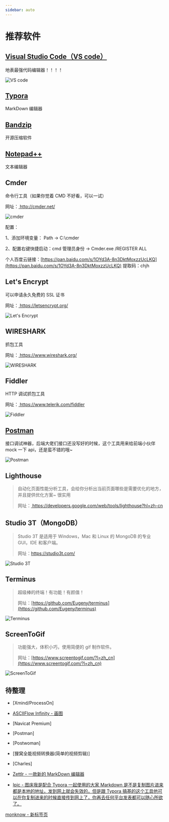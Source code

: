 ```yaml
---
sidebar: auto
---
```


# 推荐软件

## [Visual Studio Code（VS code）](https://code.visualstudio.com/)

地表最强代码编辑器！！！！

![VS code](https://imgkr.cn-bj.ufileos.com/24c463af-8318-4d58-be3d-bf088a3a5745.png)

## [Typora](https://www.typora.io/)

MarkDown 编辑器

## [Bandzip](http://www.bandisoft.com/)

开源压缩软件

## [Notepad++](https://notepad-plus-plus.org/)

文本编辑器

## Cmder

命令行工具（如果你觉着 CMD 不好看，可以一试）

网址：[ http://cmder.net/ ](http://cmder.net/)

![cmder](/index/img/cmder.png)

配置：

1、添加环境变量： Path -> C:\cmder

2、配置右键快捷启动：cmd 管理员身份 -> Cmder.exe /REGISTER ALL

个人百度云链接：[https://pan.baidu.com/s/1OYd3A-8n3DktMoxzzUcLKQ](https://pan.baidu.com/s/1OYd3A-8n3DktMoxzzUcLKQ) 提取码：chjh

## Let's Encrypt

可以申请永久免费的 SSL 证书

网址：[ https://letsencrypt.org/ ](https://letsencrypt.org/)

![Let's Encrypt](/index/img/Let'sEncrypt.png)

## WIRESHARK

抓包工具

网址：[ https://www.wireshark.org/ ](https://www.wireshark.org/)

![WIRESHARK](/index/img/WIRESHARK.png)

## Fiddler

HTTP 调试抓包工具

网址：[ https://www.telerik.com/fiddler ](https://www.telerik.com/fiddler)

![Fiddler](/index/img/Fiddler.png)

## [Postman](https://www.postman.com/)

接口调试神器，后端大佬们接口还没写好的时候，这个工具用来给前端小伙伴 mock 一下 api，还是蛮不错的哦~

![Postman](/index/img/Postman.png)

## Lighthouse

> 自动化页面性能分析工具，会给你分析出当前页面哪些是需要优化的地方，并且提供优化方案~ 很实用
>
> 网址：[ https://developers.google.com/web/tools/lighthouse?hl=zh-cn ](https://developers.google.com/web/tools/lighthouse?hl=zh-cn)

## Studio 3T（MongoDB）

> Studio 3T 是适用于 Windows，Mac 和 Linux 的 MongoDB 的专业 GUI，IDE 和客户端。
>
> 网址：[https://studio3t.com/ ](https://studio3t.com/)

![Studio 3T](/index/img/Studio3T.png)

## Terminus

> 超级棒的终端！有功能！有颜值！
>
> 网址：[https://github.com/Eugeny/terminus](https://github.com/Eugeny/terminus)

![Terminus](/index/img/termius.png)

## ScreenToGif

> 功能强大，体积小巧，使用简便的 gif 制作软件。
>
> 网址：[https://www.screentogif.com/?l=zh_cn](https://www.screentogif.com/?l=zh_cn)

![ScreenToGif](/index/img/ScreenToGif.png)

## 待整理

- [Xmind/ProcessOn]

- [ASCIIFlow Infinity - 画图](http://asciiflow.com/)

- [Navicat Premium]

- [Postman]

- [Postwoman]

- [狸窝全能视频转换器(简单的视频剪辑)]

- [Charles]

- [Zettlr - 一款新的 MarkDown 编辑器](#)

- [Ipic - 图床我是配合 Typora 一起使用的大家 Markdown 是不是复制图片进来都是本地的地址，发到网上就会失效的，但是跟 Typora 搞基的这个工具他可以在你复制进来的时候直接传到网上了，你再去任何平台发表都可以随心所欲了。]()

[monknow - 新标签页](https://www.monknow.com/zh-CN)
